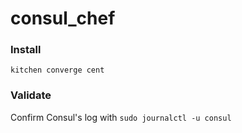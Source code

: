 # consul_chef

### Install
`kitchen converge cent`

### Validate
Confirm Consul's log with `sudo journalctl -u consul`
